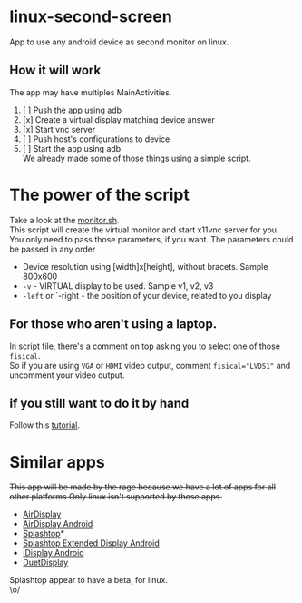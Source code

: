 # linux-second-screen
App to use any android device as second monitor on linux.

## How it will work
The app may have multiples MainActivities.   
1. [ ] Push the app using adb   
4. [x] Create a virtual display matching device answer   
5. [x] Start vnc server   
6. [ ] Push host's configurations to device   
7. [ ] Start the app using adb   
We already made some of those things using a simple script.   


# The power of the script
Take a look at the [monitor.sh](https://github.com/Dlimaun/linux-second-screen/blob/master/monitor.sh).   
This script will create the virtual monitor and start x11vnc server for you.   
You only need to pass those parameters, if you want. The parameters could be passed in any order   
* Device resolution using [width]x[height], without bracets. Sample 800x600
* `-v` - VIRTUAL display to be used. Sample v1, v2, v3
* `-left` or `-right  - the position of your device, related to you display


## For those who aren't using a laptop.
In script file, there's a comment on top asking you to select one of those `fisical`.   
So if you are using `VGA` or `HDMI` video output, comment `fisical="LVDS1"` and uncomment your video output.   


## if you still want to do it by hand
Follow this [tutorial](https://github.com/Dlimaun/linux-second-screen/blob/master/tutorial.md).   


# Similar apps
~~This app will be made by the rage because we have a lot of apps for all other platforms
Only linux isn't supported by those apps.~~   
* [AirDisplay](https://avatron.com/applications/air-display/)
* [AirDisplay Android](https://play.google.com/store/apps/details?id=com.avatron.airdisplay)
* [Splashtop](http://www.splashtop.com/downloads)*
* [Splashtop Extended Display Android](https://play.google.com/store/apps/details?id=com.splashtop.remote.xdisplay)
* [iDisplay Android](https://play.google.com/store/apps/details?id=com.idisplay.virtualscreen)
* [DuetDisplay](http://www.duetdisplay.com/)


Splashtop appear to have a beta, for linux.   
\o/
